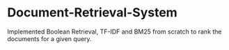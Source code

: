 # Document-Retrieval-System
Implemented Boolean Retrieval, TF-IDF and BM25 from scratch to rank the documents for a given query.
